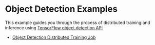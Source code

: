 # Object Detection Examples
This example guides you through the process of distributed training and inference using
[TensorFlow object detection API]()

- [Object Detection Distributed Training Job](distributed_training)
